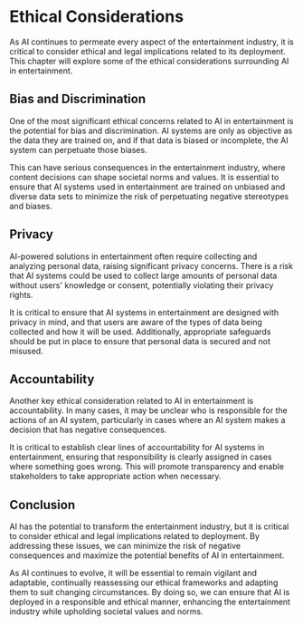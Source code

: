 Ethical Considerations
==========================================================================================

As AI continues to permeate every aspect of the entertainment industry, it is critical to consider ethical and legal implications related to its deployment. This chapter will explore some of the ethical considerations surrounding AI in entertainment.

Bias and Discrimination
-----------------------

One of the most significant ethical concerns related to AI in entertainment is the potential for bias and discrimination. AI systems are only as objective as the data they are trained on, and if that data is biased or incomplete, the AI system can perpetuate those biases.

This can have serious consequences in the entertainment industry, where content decisions can shape societal norms and values. It is essential to ensure that AI systems used in entertainment are trained on unbiased and diverse data sets to minimize the risk of perpetuating negative stereotypes and biases.

Privacy
-------

AI-powered solutions in entertainment often require collecting and analyzing personal data, raising significant privacy concerns. There is a risk that AI systems could be used to collect large amounts of personal data without users' knowledge or consent, potentially violating their privacy rights.

It is critical to ensure that AI systems in entertainment are designed with privacy in mind, and that users are aware of the types of data being collected and how it will be used. Additionally, appropriate safeguards should be put in place to ensure that personal data is secured and not misused.

Accountability
--------------

Another key ethical consideration related to AI in entertainment is accountability. In many cases, it may be unclear who is responsible for the actions of an AI system, particularly in cases where an AI system makes a decision that has negative consequences.

It is critical to establish clear lines of accountability for AI systems in entertainment, ensuring that responsibility is clearly assigned in cases where something goes wrong. This will promote transparency and enable stakeholders to take appropriate action when necessary.

Conclusion
----------

AI has the potential to transform the entertainment industry, but it is critical to consider ethical and legal implications related to deployment. By addressing these issues, we can minimize the risk of negative consequences and maximize the potential benefits of AI in entertainment.

As AI continues to evolve, it will be essential to remain vigilant and adaptable, continually reassessing our ethical frameworks and adapting them to suit changing circumstances. By doing so, we can ensure that AI is deployed in a responsible and ethical manner, enhancing the entertainment industry while upholding societal values and norms.
